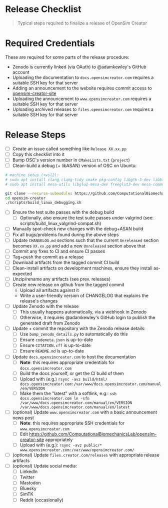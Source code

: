 # Release Checklist

> Typical steps required to finalize a release of OpenSim Creator


# Required Credentials

These are required for some parts of the release procedure:

- Zenodo is currently linked (via OAuth) to @adamkewley's GitHub account
- Uploading the documentation to `docs.opensimcreator.com` requires a suitable
  SSH key for that server
- Adding an announcement to the website requires commit access to
  [opensim-creator-site](https://github.com/ComputationalBiomechanicsLab/opensim-creator-site)
- Uploading the announcement to `www.opensimcreator.com` requires a suitable
  SSH key for that server
- Uploading archived releases to `files.opensimcreator.com` requires a suitable
  SSH key for that server


# Release Steps

- [ ] Create an issue called something like `Release XX.xx.pp`
- [ ] Copy this checklist into it
- [ ] Bump OSC's version number in `CMakeLists.txt` (`project`)
- [ ] Clean-build a debug (+ libASAN) version of OSC on Ubuntu:

```bash
# machine setup (+wsl2):
# sudo apt install clang clang-tidy cmake pkg-config libgtk-3-dev libblas-dev liblapack-dev
# sudo apt install mesa-utils libglu1-mesa-dev freeglut3-dev mesa-common-dev  # (wsl2)

git clone --recurse-submodules https://github.com/ComputationalBiomechanicsLab/opensim-creator
cd opensim-creator
./scripts/build_linux_debugging.sh
```

- [ ] Ensure the test suite passes with the debug build
  - [ ] Optionally, also ensure the test suite passes under valgrind (see: scripts/build_linux_valgrind-compat.sh)
- [ ] Manually spot-check new changes with the debug+ASAN build
- [ ] Fix all bugs/problems found during the above steps
- [ ] Update `CHANGELOG.md` sections such that the current `Unreleased`
      section becomes `XX.xx.pp` and add a new `Unreleased` section
      above that
- [ ] Commit any fixes to CI and ensure CI passes
- [ ] Tag+push the commit as a release
- [ ] Download artifacts from the tagged commit CI build
- [ ] Clean-install artifacts on development machines, ensure they install as-expected
- [ ] Unzip/rename any artifacts (see prev. releases)
- [ ] Create new release on github from the tagged commit
  - Upload all artifacts against it
  - Write a user-friendly version of CHANGELOG that explains the release's
    changes
- [ ] Update Zenodo with the release
  - [ ] This usually happens automatically, via a webhook in Zenodo
  - [ ] Otherwise, it requires @adamkewley's GitHub login to publish
        the generated draft from Zenodo
- [ ] Update + commit the repository with the Zenodo release details:
  - [ ] Use `bump_zenodo_details.py` to automatically do this
  - [ ] Ensure `codemeta.json` is up-to-date
  - [ ] Ensure `CITATION.cff` is up-to-date
  - [ ] Ensure `README.md` is up-to-date
- [ ] Update `docs.opensimcreator.com` to host the documentation
  - [ ] **Note**: this requires appropriate credentials for `docs.opensimcreator.com`
  - [ ] Build the docs yourself, or get the CI build of them
  - [ ] Upload with (e.g.) `rsync -avz build/html/ docs.opensimcreator.com:/var/www/docs.opensimcreator.com/manual/en/VERSION`
  - [ ] Make them the "latest" with a softlink, e.g.: `ssh docs.opensimcreator.com ln -sfn /var/www/docs.opensimcreator.com/manual/en/VERSION /var/www/docs.opensimcreator.com/manual/en/latest`
- [ ] (optional) Update `www.opensimcreator.com` with a basic announcement news post
  - [ ] **Note**: this requires appropriate SSH credentials for `www.opensimcreator.com`
  - [ ] Edit https://github.com/ComputationalBiomechanicsLab/opensim-creator-site appropriately
  - [ ] Upload with (e.g.): `rsync -avz public/* www.opensimcreator.com:/var/www/opensimcreator.com/`
- [ ] (optional) Update `files.creator.com/releases` with appropriate release artifacts
- [ ] (optional) Update social media:
  - [ ] LinkedIn
  - [ ] Twitter
  - [ ] Mastodon
  - [ ] Bluesky
  - [ ] SimTK
  - [ ] Reddit (occasionally)
